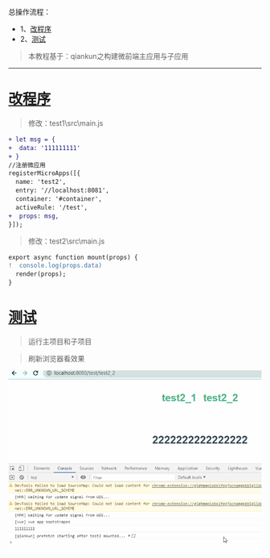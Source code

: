 总操作流程：
- 1、[改程序](#qiankun-01)
- 2、[测试](#qiankun-02)

> 本教程基于：qiankun之构建微前端主应用与子应用

***

# <a name="qiankun-01" href="#" >改程序</a>

> 修改：test1\src\main.js

```diff
+ let msg = {
+  data: '111111111'
+ }
//注册微应用
registerMicroApps([{
  name: 'test2',
  entry: '//localhost:8081',
  container: '#container',
  activeRule: '/test',
+  props: msg,
}]);

```

> 修改：test2\src\main.js

```diff
export async function mount(props) {
!  console.log(props.data)
  render(props);
}
```

# <a name="qiankun-02" href="#" >测试</a>

> 运行主项目和子项目

> 刷新浏览器看效果

![](image/2-1.gif)